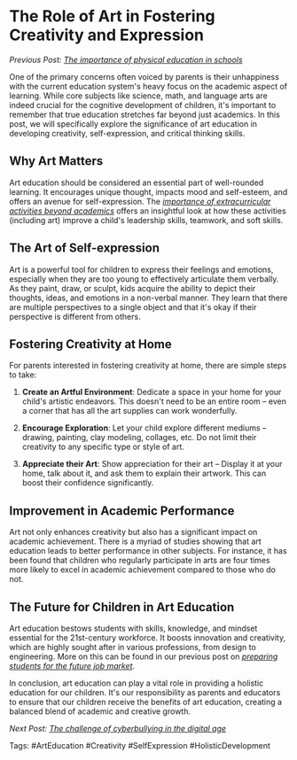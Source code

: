 # The Role of Art in Fostering Creativity and Expression

_Previous Post: [The importance of physical education in schools](/xedublog/holistic-development/the-importance-of-physical-education-in-schools.md)_

One of the primary concerns often voiced by parents is their unhappiness with the current education system's heavy focus on the academic aspect of learning. While core subjects like science, math, and language arts are indeed crucial for the cognitive development of children, it's important to remember that true education stretches far beyond just academics. In this post, we will specifically explore the significance of art education in developing creativity, self-expression, and critical thinking skills.

## Why Art Matters

Art education should be considered an essential part of well-rounded learning. It encourages unique thought, impacts mood and self-esteem, and offers an avenue for self-expression. The [_importance of extracurricular activities beyond academics_](/xedublog/holistic-development/the-role-of-extracurricular-activities-beyond-academics.md) offers an insightful look at how these activities (including art) improve a child's leadership skills, teamwork, and soft skills.

## The Art of Self-expression 

Art is a powerful tool for children to express their feelings and emotions, especially when they are too young to effectively articulate them verbally. As they paint, draw, or sculpt, kids acquire the ability to depict their thoughts, ideas, and emotions in a non-verbal manner. They learn that there are multiple perspectives to a single object and that it's okay if their perspective is different from others. 

## Fostering Creativity at Home 

For parents interested in fostering creativity at home, there are simple steps to take:

1. **Create an Artful Environment**: Dedicate a space in your home for your child's artistic endeavors. This doesn't need to be an entire room – even a corner that has all the art supplies can work wonderfully.

2. **Encourage Exploration**: Let your child explore different mediums – drawing, painting, clay modeling, collages, etc. Do not limit their creativity to any specific type or style of art. 

3. **Appreciate their Art**: Show appreciation for their art – Display it at your home, talk about it, and ask them to explain their artwork. This can boost their confidence significantly. 

## Improvement in Academic Performance

Art not only enhances creativity but also has a significant impact on academic achievement. There is a myriad of studies showing that art education leads to better performance in other subjects. For instance, it has been found that children who regularly participate in arts are four times more likely to excel in academic achievement compared to those who do not.

## The Future for Children in Art Education

Art education bestows students with skills, knowledge, and mindset essential for the 21st-century workforce. It boosts innovation and creativity, which are highly sought after in various professions, from design to engineering. More on this can be found in our previous post on [_preparing students for the future job market_](/xedublog/modern-challenges/preparing-students-for-the-future-job-market.md).

In conclusion, art education can play a vital role in providing a holistic education for our children. It's our responsibility as parents and educators to ensure that our children receive the benefits of art education, creating a balanced blend of academic and creative growth.

_Next Post: [The challenge of cyberbullying in the digital age](/xedublog/modern-challenges/the-challenge-of-cyberbullying-in-the-digital-age.md)_

Tags: #ArtEducation #Creativity #SelfExpression #HolisticDevelopment